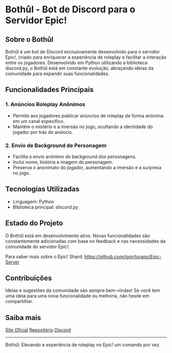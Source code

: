 # Bothûl - Bot de Discord para o Servidor Epic!

## Sobre o Bothûl

Bothûl é um bot de Discord exclusivamente desenvolvido para o servidor Epic!, criado para enriquecer a experiência de roleplay e facilitar a interação entre os jogadores. Desenvolvido em Python utilizando a biblioteca discord.py, o Bothûl está em constante evolução, abraçando ideias da comunidade para expandir suas funcionalidades.

## Funcionalidades Principais

### 1. Anúncios Roleplay Anônimos

- Permite aos jogadores publicar anúncios de roleplay de forma anônima em um canal específico.
- Mantém o mistério e a imersão no jogo, ocultando a identidade do jogador por trás do anúncio.

### 2. Envio de Background de Personagem

- Facilita o envio anônimo do background dos personagens.
- Inclui nome, história e imagem do personagem.
- Preserva o anonimato do jogador, aumentando a imersão e a surpresa no jogo.

## Tecnologias Utilizadas

- Linguagem: Python
- Biblioteca principal: discord.py

## Estado do Projeto

O Bothûl está em desenvolvimento ativo. Novas funcionalidades são constantemente adicionadas com base no feedback e nas necessidades da comunidade do servidor Epic!.

Para saber mais sobre o Epic! Shard: https://github.com/igorrturano/Epic-Server

## Contribuições

Ideias e sugestões da comunidade são sempre bem-vindas! Se você tem uma ideia para uma nova funcionalidade ou melhoria, não hesite em compartilhar.

## Saiba mais

 [Site Oficial](https://epic-shard.com/)
 [Repositório](https://github.com/igorrturano/Epic-Server)
 [Discord](https://discord.com/invite/epic-shard)
 
---

Bothûl: Elevando a experiência de roleplay no Epic! um comando por vez.
